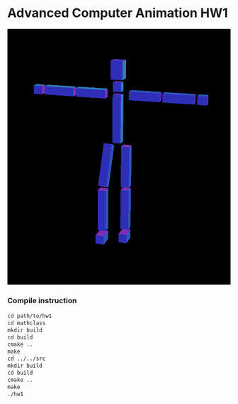 # Advanced Computer Animation HW1

![](fig.png)

### Compile instruction

```
cd path/to/hw1
cd mathclass
mkdir build
cd build
cmake ..
make
cd ../../src
mkdir build
cd build
cmake ..
make
./hw1
```
